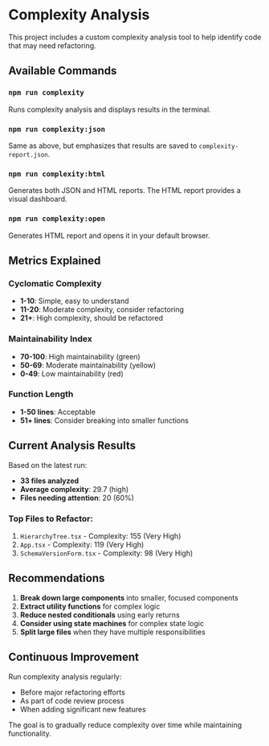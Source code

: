 # Complexity Analysis

This project includes a custom complexity analysis tool to help identify code that may need refactoring.

## Available Commands

### `npm run complexity`
Runs complexity analysis and displays results in the terminal.

### `npm run complexity:json`
Same as above, but emphasizes that results are saved to `complexity-report.json`.

### `npm run complexity:html`
Generates both JSON and HTML reports. The HTML report provides a visual dashboard.

### `npm run complexity:open`
Generates HTML report and opens it in your default browser.

## Metrics Explained

### Cyclomatic Complexity
- **1-10**: Simple, easy to understand
- **11-20**: Moderate complexity, consider refactoring
- **21+**: High complexity, should be refactored

### Maintainability Index
- **70-100**: High maintainability (green)
- **50-69**: Moderate maintainability (yellow)  
- **0-49**: Low maintainability (red)

### Function Length
- **1-50 lines**: Acceptable
- **51+ lines**: Consider breaking into smaller functions

## Current Analysis Results

Based on the latest run:
- **33 files analyzed**
- **Average complexity**: 29.7 (high)
- **Files needing attention**: 20 (60%)

### Top Files to Refactor:
1. `HierarchyTree.tsx` - Complexity: 155 (Very High)
2. `App.tsx` - Complexity: 119 (Very High) 
3. `SchemaVersionForm.tsx` - Complexity: 98 (Very High)

## Recommendations

1. **Break down large components** into smaller, focused components
2. **Extract utility functions** for complex logic
3. **Reduce nested conditionals** using early returns
4. **Consider using state machines** for complex state logic
5. **Split large files** when they have multiple responsibilities

## Continuous Improvement

Run complexity analysis regularly:
- Before major refactoring efforts
- As part of code review process
- When adding significant new features

The goal is to gradually reduce complexity over time while maintaining functionality.